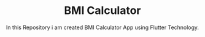 <h1 align="center"> BMI Calculator </h1>

<p align="center"> In this Repository i am created BMI Calculator App using Flutter Technology.</p> 
